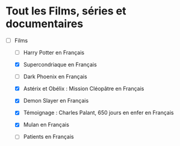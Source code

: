 # Tout les Films, séries et documentaires

- [ ] Films
  - [ ] Harry Potter en Français
  - [x] Supercondriaque en Français
  - [ ] Dark Phoenix en Français
  - [x] Astérix et Obélix : Mission Cléopâtre en Français
  - [x] Demon Slayer en Français
  - [x] Témoignage : Charles Palant, 650 jours en enfer en Français
  - [x] Mulan en Français
  - [ ] Patients en Français
  
